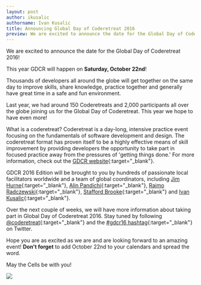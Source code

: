 ```yaml
---
layout: post
author: ikusalic
authorname: Ivan Kusalic
title: Announcing Global Day of Coderetreat 2016
preview: We are excited to announce the date for the Global Day of Coderetreat 2016! This year GDCR will happen on <strong>Saturday, October 22nd</strong>!
---
```

We are excited to announce the date for the Global Day of Coderetreat 2016!


This year GDCR will happen on **Saturday, October 22nd**!

Thousands of developers all around the globe will get together on the same day to improve skills, share knowledge, practice together and generally have great time in a safe and fun environment.

Last year, we had around 150 Coderetreats and 2,000 participants all over the globe joining us for the Global Day of Coderetreat. This year we hope to have even more!

What is a coderetreat? Coderetreat is a day­-long, intensive practice event focusing on the fundamentals of software development and design. The coderetreat format has proven itself to be a highly effective means of skill improvement by providing developers the opportunity to take part in focused practice away from the pressures of 'getting things done.' For more information, check out the [GDCR website](http://gdcr.coderetreat.org/){:target="_blank"}.

GDCR 2016 Edition will be brought to you by hundreds of passionate local facilitators worldwide and a team of global coordinators, including [Jim Hurne](https://twitter.com/jthurne){:target="_blank"}, [Alin Pandichi](https://twitter.com/alinpandichi){:target="_blank"}, [Raimo Radczewski](https://twitter.com/rradczewski){:target="_blank"}, [Stafford Brooke](https://twitter.com/srbiv){:target="_blank"} and [Ivan Kusalic](https://twitter.com/ikusalic){:target="_blank"}.

Over the next couple of weeks, we will have more information about taking part in Global Day of Coderetreat 2016. Stay tuned by following [@coderetreat](https://twitter.com/coderetreat){:target="_blank"} and the [#gdcr16 hashtag](https://twitter.com/search/?q=%23gdcr16){:target="_blank"} on Twitter.

Hope you are as excited as we are and are looking forward to an amazing event! **Don't forget** to add October 22nd to your calendars and spread the word.

May the Cells be with you!

![](https://lh3.googleusercontent.com/AXQI_kdSgso4BAo6gtAomkKsX6Auzg4lU0_sFAO-MpFCtuJn6NVUODRzEfetYB_l1wE3mOXQDpOuq1xXPrziZLM8pt2YF6ZQEGnRYqwVhr8uXxYncConlOE2qlgdXCZsKw)

